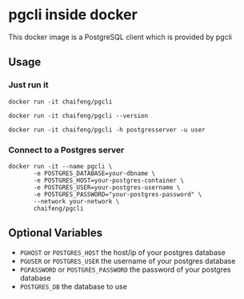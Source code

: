 # pgcli inside docker

This docker image is a PostgreSQL client which is provided by pgcli

## Usage

### Just run it

    docker run -it chaifeng/pgcli
    
    docker run -it chaifeng/pgcli --version
    
    docker run -it chaifeng/pgcli -h postgresserver -u user

### Connect to a Postgres server

    docker run -it --name pgcli \
           -e POSTGRES_DATABASE=your-dbname \
           -e POSTGRES_HOST=your-postgres-container \
           -e POSTGRES_USER=your-postgres-username \
           -e POSTGRES_PASSWORD="your-postgres-password" \
           --network your-network \
           chaifeng/pgcli

## Optional Variables

- `PGHOST` or `POSTGRES_HOST`
  the host/ip of your postgres database
- `PGUSER` or `POSTGRES_USER`
  the username of your postgres database
- `PGPASSWORD` or `POSTGRES_PASSWORD`
  the password of your postgres database
- `POSTGRES_DB`
  the database to use
